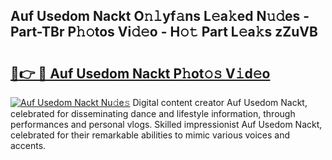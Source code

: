 ## Auf Usedom Nackt O𝚗𝚕yf𝚊ns L𝚎a𝚔ed N𝚞𝚍es - Part-TBr P𝚑𝚘tos Vi𝚍𝚎o - H𝚘𝚝 Part L𝚎a𝚔s zZuVB

# <h2><a href="http://kf6hme.oniu.top/?m=Auf+Usedom+Nackt">🔗👉 🔴 Auf Usedom Nackt P𝚑ot𝚘𝚜 V𝚒d𝚎o</a></h2>

[![Auf Usedom Nackt Nu𝚍e𝚜](https://i.imgur.com/0qMVB7G.gif)](http://kf6hme.oniu.top/?m=Auf+Usedom+Nackt)
Digital content creator Auf Usedom Nackt, celebrated for disseminating dance and lifestyle information, through performances and personal vlogs. Skilled impressionist Auf Usedom Nackt, celebrated for their remarkable abilities to mimic various voices and accents.  
